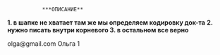                ***ОПИСАНИЕ**
__1.  в шапке не хватает <?xml version="1.0" encoding="utf-8"?> там же мы определяем кодировку док-та__
__2. </password> нужно писать внутри корневого  <doRegister></doRegister>__
__3. в остальном все верно__



<!-- Не верно  
<doRegister>
   <email>olga@gmail.com</email>
   <name>Ольга</name>
   <password>1
</doRegister>
</password>
-->


<!-- Верно -->
<?xml version="1.0"?>
   <doRegister>
      <email>olga@gmail.com</email>
      <name>Ольга</name>
      <password>1</password>
   </doRegister>
</xml>   
